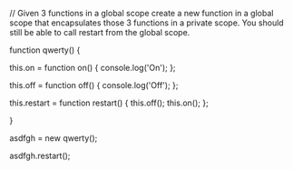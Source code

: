 // Given 3 functions in a global scope create a new function in a global scope that encapsulates those 3 functions in a private scope. You should still be able to call restart from the global scope.

function qwerty() {
  
 this.on = function on() {
  console.log('On');
  };

 this.off = function off() {
  console.log('Off');
  };

  this.restart = function restart() {
    this.off();
    this.on();
  };
  
}

asdfgh = new qwerty();

asdfgh.restart();